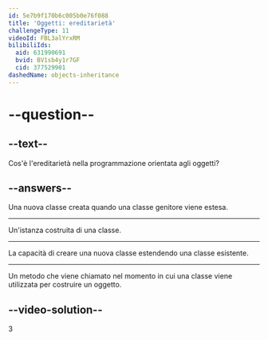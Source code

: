 ```yaml
---
id: 5e7b9f170b6c005b0e76f088
title: 'Oggetti: ereditarietà'
challengeType: 11
videoId: FBL3alYrxRM
bilibiliIds:
  aid: 631990691
  bvid: BV1sb4y1r7GF
  cid: 377529901
dashedName: objects-inheritance
---
```


# --question--

## --text--

Cos'è l'ereditarietà nella programmazione orientata agli oggetti?

## --answers--

Una nuova classe creata quando una classe genitore viene estesa.

---

Un'istanza costruita di una classe.

---

La capacità di creare una nuova classe estendendo una classe esistente.

---

Un metodo che viene chiamato nel momento in cui una classe viene utilizzata per costruire un oggetto.

## --video-solution--

3

